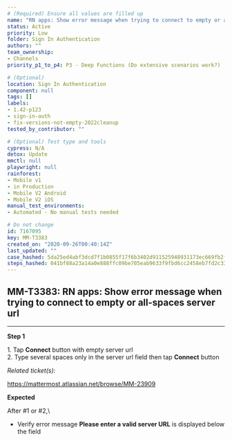 ```yaml
---
# (Required) Ensure all values are filled up
name: "RN apps: Show error message when trying to connect to empty or all-spaces server url"
status: Active
priority: Low
folder: Sign In Authentication
authors: ""
team_ownership: 
- Channels
priority_p1_to_p4: P3 - Deep Functions (Do extensive scenarios work?)

# (Optional)
location: Sign In Authentication
component: null
tags: []
labels: 
- 1.42-p123
- sign-in-auth
- fix-versions-not-empty-2022cleanup
tested_by_contributor: ""

# (Optional) Test type and tools
cypress: N/A
detox: Update
mmctl: null
playwright: null
rainforest: 
- Mobile v1
- in Production
- Mobile V2 Android
- Mobile V2 iOS
manual_test_environments: 
- Automated - No manual tests needed

# Do not change
id: 7167095
key: MM-T3383
created_on: "2020-09-26T00:40:14Z"
last_updated: ""
case_hashed: 5da25ed4abf3dcd7f1b0855f17f6b3402d911525948931173ec669fb2f2546cc2f31f686a721b10c4488261e027b1bea
steps_hashed: 041bf88a23a14a0e888ffc09be705eab9633f9fbd6cc2458eb7fd2c3334b0c1d9be2f781e6e946b96a23a547e62976e1
---
```


<!-- (Auto-generated) Based on frontmatter's "key" and "name" -->

## MM-T3383: RN apps: Show error message when trying to connect to empty or all-spaces server url

---

**Step 1**

1\. Tap **Connect** button with empty server url\
2\. Type several spaces only in the server url field then tap **Connect** button

_Related ticket(s):_

<https://mattermost.atlassian.net/browse/MM-23909>

**Expected**

After #1 or #2,\\

- Verify error message **Please enter a valid server URL** is displayed below the field
